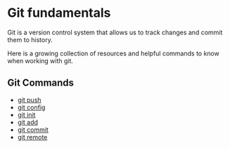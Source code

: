# Git fundamentals

Git is a version control system that allows us to track changes and commit them to history.

Here is a growing collection of resources and helpful commands to know when working with git.


## Git Commands
- [git push](./commands/Push.md)
- [git config](./commands/Config.md)
- [git init](./commands/Init.md)
- [git add](./commands/Add.md)
- [git commit](./commands/Commit.md)
- [git remote](./commands/Remote.md)